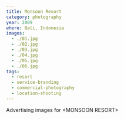 ```yaml
---
title: Monsoon Resort
category: photography
year: 2009
where: Bali, Indonesia
images:
  - ./01.jpg
  - ./02.jpg
  - ./03.jpg
  - ./04.jpg
  - ./05.jpg
  - ./06.jpg
tags:
  - resort
  - service-branding
  - commercial-photography
  - location-shooting
---
```


Advertising images for &lt;MONSOON RESORT&gt;
